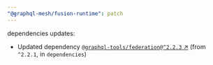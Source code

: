 ```yaml
---
"@graphql-mesh/fusion-runtime": patch
---
```

dependencies updates:
  - Updated dependency [`@graphql-tools/federation@^2.2.3` ↗︎](https://www.npmjs.com/package/@graphql-tools/federation/v/2.2.3) (from `^2.2.1`, in `dependencies`)
